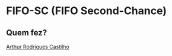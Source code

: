 # FIFO-SC (FIFO Second-Chance)

## Quem fez?

[Arthur Rodrigues Castilho](https://github.com/ArthurRCastilho) <br>